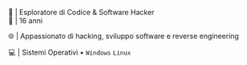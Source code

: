 🚀 | Esploratore di Codice & Software Hacker  
🎂 | 16 anni

🌐 | Appassionato di hacking, sviluppo software e reverse engineering

💻 | Sistemi Operativi • `Windows` `Linux` 
